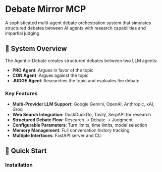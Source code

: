 # Debate Mirror MCP

A sophisticated multi-agent debate orchestration system that simulates structured debates between AI agents with research capabilities and impartial judging.

## 🧠 System Overview

The Agentic-Debate creates structured debates between two LLM agents:
- **PRO Agent**: Argues in favor of the topic
- **CON Agent**: Argues against the topic  
- **JUDGE Agent**: Researches the topic and evaluates the debate

### Key Features

- **Multi-Provider LLM Support**: Google Gemini, OpenAI, Anthropic, xAI, Groq
- **Web Search Integration**: DuckDuckGo, Tavily, SerpAPI for research
- **Structured Debate Flow**: Research → Debate → Judgment
- **Configurable Parameters**: Turn limits, time limits, model selection
- **Memory Management**: Full conversation history tracking
- **Multiple Interfaces**: FastAPI server and CLI

## 🚀 Quick Start

### Installation
